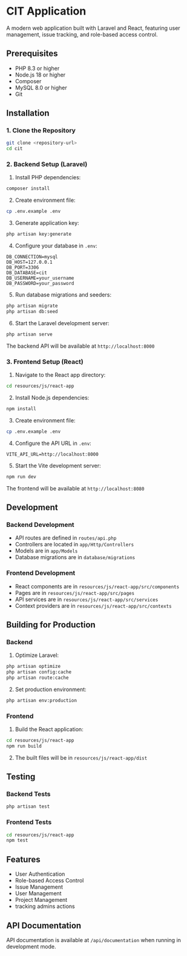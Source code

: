 # CIT Application

A modern web application built with Laravel and React, featuring user management, issue tracking, and role-based access control.

## Prerequisites

- PHP 8.3 or higher
- Node.js 18 or higher
- Composer
- MySQL 8.0 or higher
- Git

## Installation

### 1. Clone the Repository

```bash
git clone <repository-url>
cd cit
```

### 2. Backend Setup (Laravel)

1. Install PHP dependencies:
```bash
composer install
```

2. Create environment file:
```bash
cp .env.example .env
```

3. Generate application key:
```bash
php artisan key:generate
```

4. Configure your database in `.env`:
```env
DB_CONNECTION=mysql
DB_HOST=127.0.0.1
DB_PORT=3306
DB_DATABASE=cit
DB_USERNAME=your_username
DB_PASSWORD=your_password
```

5. Run database migrations and seeders:
```bash
php artisan migrate
php artisan db:seed
```

6. Start the Laravel development server:
```bash
php artisan serve
```

The backend API will be available at `http://localhost:8000`

### 3. Frontend Setup (React)

1. Navigate to the React app directory:
```bash
cd resources/js/react-app
```

2. Install Node.js dependencies:
```bash
npm install
```

3. Create environment file:
```bash
cp .env.example .env
```

4. Configure the API URL in `.env`:
```env
VITE_API_URL=http://localhost:8000
```

5. Start the Vite development server:
```bash
npm run dev
```

The frontend will be available at `http://localhost:8080`

## Development

### Backend Development

- API routes are defined in `routes/api.php`
- Controllers are located in `app/Http/Controllers`
- Models are in `app/Models`
- Database migrations are in `database/migrations`

### Frontend Development

- React components are in `resources/js/react-app/src/components`
- Pages are in `resources/js/react-app/src/pages`
- API services are in `resources/js/react-app/src/services`
- Context providers are in `resources/js/react-app/src/contexts`

## Building for Production

### Backend

1. Optimize Laravel:
```bash
php artisan optimize
php artisan config:cache
php artisan route:cache
```

2. Set production environment:
```bash
php artisan env:production
```

### Frontend

1. Build the React application:
```bash
cd resources/js/react-app
npm run build
```

2. The built files will be in `resources/js/react-app/dist`

## Testing

### Backend Tests

```bash
php artisan test
```

### Frontend Tests

```bash
cd resources/js/react-app
npm test
```

## Features

- User Authentication
- Role-based Access Control
- Issue Management
- User Management
- Project Management
- tracking admins actions

## API Documentation

API documentation is available at `/api/documentation` when running in development mode.

